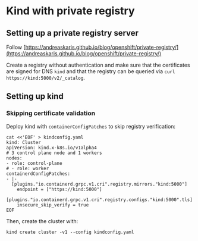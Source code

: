 # Kind with private registry

## Setting up a private registry server 

Follow [https://andreaskaris.github.io/blog/openshift/private-registry/](https://andreaskaris.github.io/blog/openshift/private-registry/)

Create a registry without authentication and make sure that the certificates are signed for DNS `kind` and that the registry can be queried via `curl https://kind:5000/v2/_catalog`.

## Setting up kind

### Skipping certificate validation

Deploy kind with `containerConfigPatches` to skip registry verification:
~~~
cat <<'EOF' > kindconfig.yaml
kind: Cluster
apiVersion: kind.x-k8s.io/v1alpha4
# 3 control plane node and 1 workers
nodes:
- role: control-plane
# - role: worker
containerdConfigPatches:
- |-
  [plugins."io.containerd.grpc.v1.cri".registry.mirrors."kind:5000"]
    endpoint = ["https://kind:5000"]
  [plugins."io.containerd.grpc.v1.cri".registry.configs."kind:5000".tls]
    insecure_skip_verify = true
EOF
~~~

Then, create the cluster with:
~~~
kind create cluster -v1 --config kindconfig.yaml
~~~
